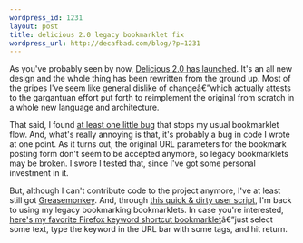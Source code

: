 ```yaml
--- 
wordpress_id: 1231
layout: post
title: delicious 2.0 legacy bookmarklet fix
wordpress_url: http://decafbad.com/blog/?p=1231
---
```

As you've probably seen by now, [Delicious 2.0 has launched][del2].  It's an all new design and the whole thing has been rewritten from the ground up.  Most of the gripes I've seem like general dislike of changeâ€”which actually attests to the gargantuan effort put forth to reimplement the original from scratch in a whole new language and architecture.

That said, I found [at least one little bug][tw1] that stops my usual bookmarklet flow.  And, what's really annoying is that, it's probably a bug in code I wrote at one point.  As it turns out, the original URL parameters for the bookmark posting form don't seem to be accepted anymore, so legacy bookmarklets may be broken.  I swore I tested that, since I've got some personal investment in it.

But, although I can't contribute code to the project anymore, I've at least still got [Greasemonkey][gm].  And, through [this quick & dirty user script][legacyfix], I'm back to using my legacy bookmarking bookmarklets.  In case you're interested, [here's my favorite Firefox keyword shortcut bookmarklet][bm]â€”just select some text, type the keyword in the URL bar with some tags, and hit return.

[gm]: http://www.greasespot.net/
[tw1]: http://twitter.com/lmorchard/statuses/875002291
[tw2]: http://twitter.com/lmorchard/statuses/875004144
[del2]: http://blog.delicious.com/blog/2008/07/oh-happy-day.html
[legacyfix]: http://decafbad.com/2008/deliciouscom_legacy_book.user.js
[bm]: javascript:u=%22USERNAME%22;q=location.href;e%20=%20%22%22%20+%20(window.getSelection%20?%20window.getSelection()%20:%20document.getSelection%20?%20document.getSelection()%20%20:%20document.selection.createRange().text);p=document.title;window.location.href=%22http://del.icio.us/%22+u+%22?jump=doclose&noui&tags=%22+encodeURIComponent(%22%s%22)+%22&url=%22+encodeURIComponent(q)+%22&description=%22+encodeURIComponent(p)+%20%20%22&extended=%22%20+%20encodeURIComponent('%22'+e+'%22').replace(/%20/g,%20%22+%22);

